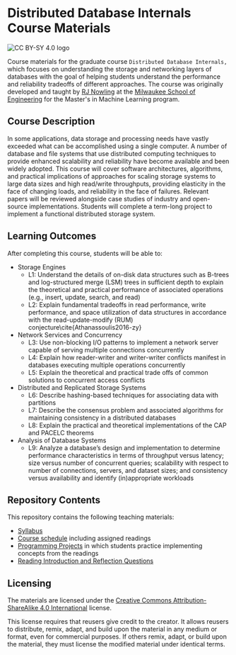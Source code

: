 # Distributed Database Internals Course Materials

![CC BY-SY 4.0 logo](https://mirrors.creativecommons.org/presskit/buttons/88x31/png/by-sa.png)

Course materials for the graduate course ``Distributed Database Internals,``
which focuses on understanding the storage and networking layers of databases
with the goal of helping students understand the performance and reliability
tradeoffs of different approaches.  The course was originally developed and taught
by [RJ Nowling](https://rnowling.github.io/) at the
[Milwaukee School of Engineering](https://www.msoe.edu/) for the Master's in Machine
Learning program.

## Course Description
In some applications, data storage and processing needs have vastly exceeded what can be
accomplished using a single computer. A number of database and file systems that use
distributed computing techniques to provide enhanced scalability and reliability have
become available and been widely adopted. This course will cover software architectures,
algorithms, and practical implications of approaches for scaling storage systems to large
data sizes and high read/write throughputs, providing elasticity in the face of changing
loads, and reliability in the face of failures. Relevant papers will be reviewed alongside
case studies of industry and open-source implementations. Students will complete a
term-long project to implement a functional distributed storage system.

## Learning Outcomes
After completing this course, students will be able to:

* Storage Engines
    * L1: Understand the details of on-disk data structures such as B-trees and log-structured merge (LSM) trees in sufficient depth to explain the theoretical and practical performance of associated operations (e.g., insert, update, search, and read)
    * L2: Explain fundamental tradeoffs in read performance, write performance, and space utilization of data structures in accordance with the read-update-modify (RUM) conjecture\cite{Athanassoulis2016-zy}
* Network Services and Concurrency
    * L3: Use non-blocking I/O patterns to implement a network server capable of serving multiple connections concurrently
    * L4: Explain how reader-writer and writer-writer conflicts manifest in databases executing multiple operations concurrently
    * L5: Explain the theoretical and practical trade offs of common solutions to concurrent access conflicts
* Distributed and Replicated Storage Systems
    * L6: Describe hashing-based techniques for associating data with partitions
    * L7: Describe the consensus problem and associated algorithms for maintaining consistency in a distributed databases
    * L8: Explain the practical and theoretical implementations of the CAP and PACELC theorems
* Analysis of Database Systems
    * L9: Analyze a database’s design and implementation to determine performance characteristics in terms of throughput versus latency; size versus number of concurrent queries; scalability with respect to number of connections, servers, and dataset sizes; and consistency versus availability and identify (in)appropriate workloads

## Repository Contents
This repository contains the following teaching materials:

* [Syllabus](Syllabus.docx)
* [Course schedule](Course_Schedule.xlsx) including assigned readings
* [Programming Projects](projects) in which students practice implementing concepts from the readings
* [Reading Introduction and Reflection Questions](readings)

## Licensing
The materials are licensed under the
[Creative Commons Attribution-ShareAlike 4.0 International](https://creativecommons.org/licenses/by-sa/4.0/) license.

This license requires that reusers give credit to the creator. It allows reusers to distribute, remix, adapt, and build upon the material in any medium or format, even for commercial purposes. If others remix, adapt, or build upon the material, they must license the modified material under identical terms.